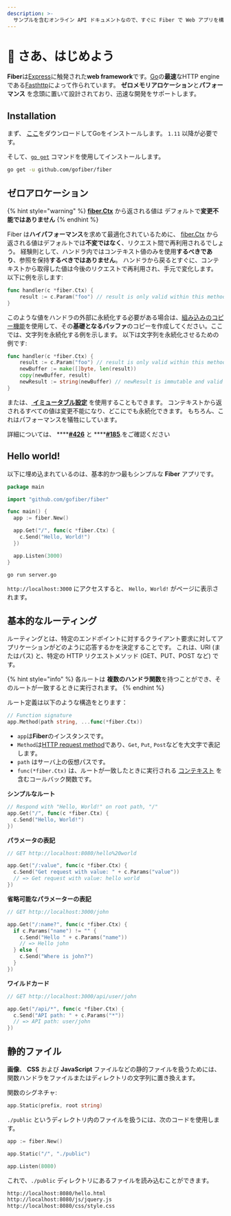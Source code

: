 ```yaml
---
description: >-
  サンプルを含むオンライン API ドキュメントなので、すぐに Fiber で Web アプリを構築できます。
---
```


# 📖 さあ、はじめよう

**Fiber**は[Express](https://github.com/expressjs/express)に触発された**web framework**です。[Go](https://golang.org/doc/)の**最速**なHTTP engineである[Fasthttp](https://github.com/valyala/fasthttp)によって作られています。 **ゼロメモリアロケーション**と**パフォーマンス** を念頭に置いて設計されており、迅速な開発をサポートします。

## Installation

まず、 [ここ](https://golang.org/dl/)をダウンロードしてGoをインストールします。 `1.11` 以降が必要です。

そして、[`go get`](https://golang.org/cmd/go/#hdr-Add_dependencies_to_current_module_and_install_them) コマンドを使用してインストールします。

```bash
go get -u github.com/gofiber/fiber
```

## ゼロアロケーション

{% hint style="warning" %}
[**fiber.Ctx**](ctx.md) から返される値は デフォルトで**変更不能ではありません**
{% endhint %}

Fiber は**ハイパフォーマンス**を求めて最適化されているために、 [fiber.Ctx</strong>](ctx.md) から返される値はデフォルトでは**不変ではなく**、リクエスト間で再利用されるでしょう。 経験則として、ハンドラ内ではコンテキスト値のみを使用**するべきであり**、参照を保持**するべきではありません**。 ハンドラから戻るとすぐに、コンテキストから取得した値は今後のリクエストで再利用され、手元で変化します。 以下に例を示します:

```go
func handler(c *fiber.Ctx) {
    result := c.Param("foo") // result is only valid within this method
}
```

このような値をハンドラの外部に永続化する必要がある場合は、[組み込みのコピー機能](https://golang.org/pkg/builtin/#copy)を使用して、その**基礎となるバッファ**のコピーを作成してください。ここでは、文字列を永続化する例を示します。 以下は文字列を永続化させるための例です:

```go
func handler(c *fiber.Ctx) {
    result := c.Param("foo") // result is only valid within this method
    newBuffer := make([]byte, len(result))
    copy(newBuffer, result)
    newResult := string(newBuffer) // newResult is immutable and valid forever
}
```

または、[ **イミュータブル設定**](app.md#settings) を使用することもできます。 コンテキストから返されるすべての値は変更不能になり、どこにでも永続化できます。 もちろん、これはパフォーマンスを犠牲にしています。

詳細については、 ****[**\#426**](https://github.com/gofiber/fiber/issues/426) と ****[**\#185**](https://github.com/gofiber/fiber/issues/185).をご確認ください

## Hello world!

以下に埋め込まれているのは、基本的かつ最もシンプルな **Fiber** アプリです。

```go
package main

import "github.com/gofiber/fiber"

func main() {
  app := fiber.New()

  app.Get("/", func(c *fiber.Ctx) {
    c.Send("Hello, World!")
  })

  app.Listen(3000)
}
```

```text
go run server.go
```

`http://localhost:3000` にアクセスすると、 `Hello, World!` がページに表示されます。

## 基本的なルーティング

ルーティングとは、特定のエンドポイントに対するクライアント要求に対してアプリケーションがどのように応答するかを決定することです。 これは、URI \(またはパス) と、特定の HTTP リクエストメソッド \(GET、PUT、POST など) です。

{% hint style="info" %}
各ルートは **複数のハンドラ関数**を持つことができ、そのルートが一致するときに実行されます。
{% endhint %}

ルート定義は以下のような構造をとります：

```go
// Function signature
app.Method(path string, ...func(*fiber.Ctx))
```

* `app`は**Fiber**のインスタンスです。
* `Method`は[HTTP request method](https://fiber.wiki/application#methods)であり、`Get`, `Put`, `Post`などを大文字で表記します。
* `path` はサーバ上の仮想パスです。
* `func(*fiber.Ctx)` は、ルートが一致したときに実行される [コンテキスト](https://fiber.wiki/context) を含むコールバック関数です。

**シンプルなルート**

```go
// Respond with "Hello, World!" on root path, "/"
app.Get("/", func(c *fiber.Ctx) {
  c.Send("Hello, World!")
})
```

**パラメータの表記**

```go
// GET http://localhost:8080/hello%20world

app.Get("/:value", func(c *fiber.Ctx) {
  c.Send("Get request with value: " + c.Params("value"))
  // => Get request with value: hello world
})
```

**省略可能なパラメーターの表記**

```go
// GET http://localhost:3000/john

app.Get("/:name?", func(c *fiber.Ctx) {
  if c.Params("name") != "" {
    c.Send("Hello " + c.Params("name"))
    // => Hello john
  } else {
    c.Send("Where is john?")
  }
})
```

**ワイルドカード**

```go
// GET http://localhost:3000/api/user/john

app.Get("/api/*", func(c *fiber.Ctx) {
  c.Send("API path: " + c.Params("*"))
  // => API path: user/john
})
```

## 静的ファイル

**画像**、 **CSS** および **JavaScript** ファイルなどの静的ファイルを扱うためには、 関数ハンドラをファイルまたはディレクトリの文字列に置き換えます。

関数のシグネチャ:

```go
app.Static(prefix, root string)
```

`./public` というディレクトリ内のファイルを扱うには、次のコードを使用します。

```go
app := fiber.New()

app.Static("/", "./public") 

app.Listen(8080)
```

これで、`./public` ディレクトリにあるファイルを読み込むことができます。

```bash
http://localhost:8080/hello.html
http://localhost:8080/js/jquery.js
http://localhost:8080/css/style.css
```

